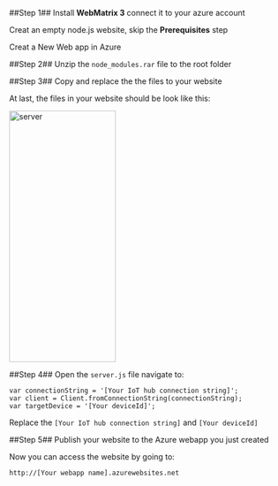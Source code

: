 ##Step 1##
Install **WebMatrix 3** connect it to your azure account

Creat an empty node.js website, skip the **Prerequisites** step

Creat a New Web app in Azure


##Step 2##
Unzip the `node_modules.rar` file to the root folder

##Step 3##
Copy and replace the the files to your website

At last, the files in your website should be look like this:

<img src="https://fitsbq.by3302.livefilestore.com/y3mO_PRkHMOmVZ4A8T3KznsZt3RqH15wf3uC4r2_-2tlFBthjQiCZqcuDhS--SyjZT3c8STrOzJUt5Gh0fHIOt1clu11c4dUsf6UodvsjQEzt16gyMF1Niz4ed1Y2P745E2XosigalS26c8XnwaTtuP6U9iOHPdtkb5sroz_wUf7Ng?width=193&height=455&cropmode=none" alt="server" width="193" height="455" />

##Step 4##
Open the `server.js` file navigate to:
```
var connectionString = '[Your IoT hub connection string]';
var client = Client.fromConnectionString(connectionString);
var targetDevice = '[Your deviceId]';
```
Replace the `[Your IoT hub connection string]` and `[Your deviceId]`

##Step 5##
Publish your website to the Azure webapp you just created

Now you can access the website by going to:
```
http://[Your webapp name].azurewebsites.net
```
